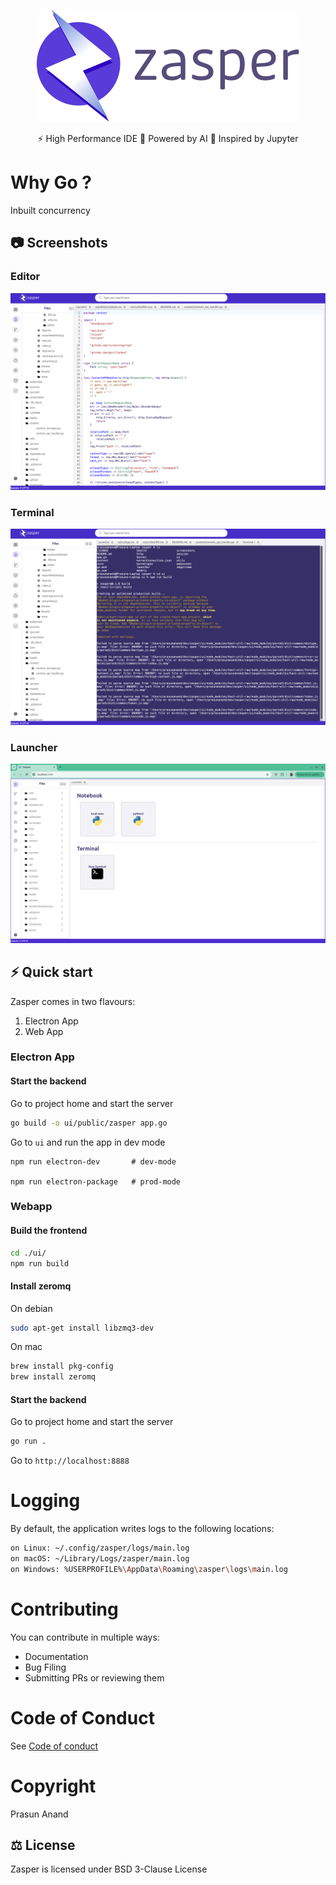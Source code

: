 <p align="center">
  <img src="./screenshots/logo.svg" alt="Zasper">
</p>
<p align="center">
    ⚡ High Performance IDE 🚀 Powered by AI 🐥  Inspired by Jupyter
</p>


# Why Go ?

Inbuilt concurrency


## 📷 Screenshots

### Editor
![Editor](./screenshots/editor.png)

### Terminal
![Editor](./screenshots/terminal.png)

### Launcher
![Launcher](./screenshots/launcher.png) 

## ⚡️ Quick start

Zasper comes in two flavours:

1. Electron App
2. Web App

### Electron App

#### Start the backend

Go to project home and start the server

```bash
go build -o ui/public/zasper app.go
```

Go to `ui` and run the app in dev mode

```
npm run electron-dev       # dev-mode

npm run electron-package   # prod-mode
```



### Webapp

#### Build the frontend

```bash
cd ./ui/
npm run build
```

#### Install zeromq
On debian
```bash
sudo apt-get install libzmq3-dev
```

On mac
```zsh
brew install pkg-config
brew install zeromq
```

#### Start the backend

Go to project home and start the server

```bash
go run .
```


Go to `http://localhost:8888`


# Logging

By default, the application writes logs to the following locations:

```bash
on Linux: ~/.config/zasper/logs/main.log
on macOS: ~/Library/Logs/zasper/main.log
on Windows: %USERPROFILE%\AppData\Roaming\zasper\logs\main.log
```

# Contributing

You can contribute in multiple ways:
* Documentation
* Bug Filing
* Submitting PRs or reviewing them

# Code of Conduct

See [Code of conduct](./CODE_OF_CONDUCT.md)

# Copyright

Prasun Anand 

## ⚖️ License

Zasper is licensed under BSD 3-Clause License
